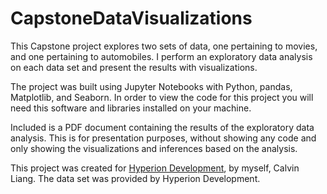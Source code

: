 # CapstoneDataVisualizations
This Capstone project explores two sets of data, one pertaining to movies, and one pertaining to automobiles. I perform an exploratory data analysis on each data set and present the results with visualizations.

The project was built using Jupyter Notebooks with Python, pandas, Matplotlib, and Seaborn. In order to view the code for this project you will need this software and libraries installed on your machine.

Included is a PDF document containing the results of the exploratory data analysis. This is for presentation purposes, without showing any code and only showing the visualizations and inferences based on the analysis.

This project was created for [Hyperion Development](www.hyperiondev.com), by myself, Calvin Liang. The data set was provided by Hyperion Development.
